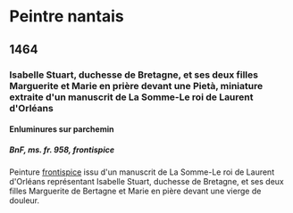 # Peintre nantais

## 1464

### Isabelle Stuart, duchesse de Bretagne, et ses deux filles Marguerite et Marie en prière devant une Pietà, miniature extraite d'un manuscrit de La Somme-Le roi de Laurent d'Orléans

#### Enluminures sur parchemin

##### BnF, ms. fr. 958, frontispice

Peinture [frontispice](#/Glossaire) issu d'un manuscrit de La Somme-Le roi de Laurent d'Orléans représentant Isabelle Stuart, duchesse de Bretagne, et ses deux filles Marguerite de Bertagne et Marie en pière devant une vierge de douleur.